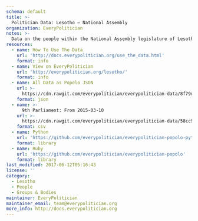 ```yaml
---
schema: default
title: >-
  Politician Data: Lesotho — National Assembly
organization: EveryPolitician
notes: >-
  Data on the people within the National Assembly legislature of Lesotho.
resources:
  - name: How To Use The Data
    url: 'http://docs.everypolitician.org/use_the_data.html'
    format: info
  - name: View on EveryPolitician
    url: 'http://everypolitician.org/lesotho/'
    format: info
  - name: All Data as Popolo JSON
    url: >-
      https://cdn.rawgit.com/everypolitician/everypolitician-data/8f79dfdf15cc36fafc419c8d74d169124200f661/data/Lesotho/Assembly/ep-popolo-v1.0.json
    format: json
  - name: >-
      9th Parliament: From 2015-03-10
    url: >-
      https://cdn.rawgit.com/everypolitician/everypolitician-data/58cc9fb33e331fe6faa6db14cf9560e506d01b78/data/Lesotho/Assembly/term-9.csv
    format: csv
  - name: Python
    url: 'https://github.com/everypolitician/everypolitician-popolo-python'
    format: library
  - name: Ruby
    url: 'https://github.com/everypolitician/everypolitician-popolo'
    format: library
last_modified: 2017-06-12T05:16:43
license: ''
category:
  - Lesotho
  - People
  - Groups & Bodies
maintainer: EveryPolitician
maintainer_email: team@everypolitician.org
more_info: http://docs.everypolitician.org
---
```

